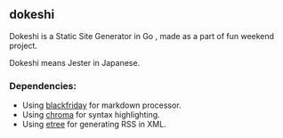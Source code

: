 ## dokeshi

Dokeshi is a Static Site Generator in Go , made as a part of fun weekend project.

Dokeshi means Jester in Japanese.

### Dependencies:
- Using [blackfriday](https://github.com/russross/blackfriday) for markdown processor.
- Using [chroma](https://github.com/alecthomas/chroma/) for syntax highlighting.
- Using [etree](https://github.com/beevik/etree) for generating RSS in XML.

